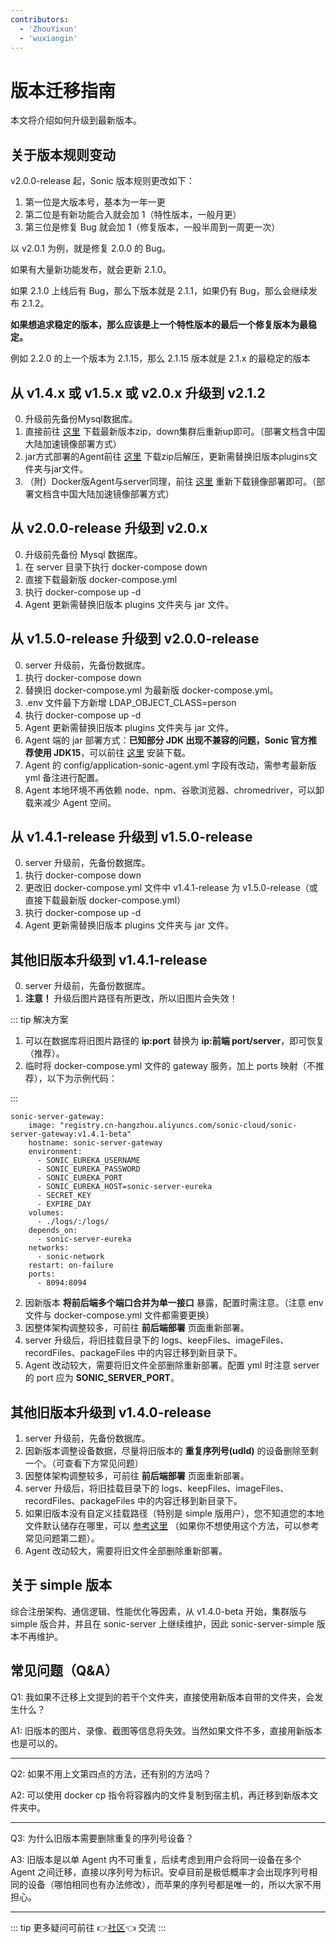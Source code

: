 ```yaml
---
contributors:
  - 'ZhouYixun'
  - 'wuxiangin'
---
```


# 版本迁移指南

本文将介绍如何升级到最新版本。

## 关于版本规则变动

v2.0.0-release 起，Sonic 版本规则更改如下：

1. 第一位是大版本号，基本为一年一更
2. 第二位是有新功能合入就会加 1（特性版本，一般月更）
3. 第三位是修复 Bug 就会加 1（修复版本，一般半周到一周更一次）

以 v2.0.1 为例，就是修复 2.0.0 的 Bug。

如果有大量新功能发布，就会更新 2.1.0。

如果 2.1.0 上线后有 Bug，那么下版本就是 2.1.1，如果仍有 Bug，那么会继续发布 2.1.2。

**如果想追求稳定的版本，那么应该是上一个特性版本的最后一个修复版本为最稳定。**

例如 2.2.0 的上一个版本为 2.1.15，那么 2.1.15 版本就是 2.1.x 的最稳定的版本

## 从 v1.4.x 或 v1.5.x 或 v2.0.x 升级到 v2.1.2
0. 升级前先备份Mysql数据库。
1. 直接前往 <a href="https://sonic-cloud.cn/deploy/back-end-deploy.html" target="_blank">这里</a> 下载最新版本zip，down集群后重新up即可。（部署文档含中国大陆加速镜像部署方式）
2. jar方式部署的Agent前往 <a href="https://sonic-cloud.cn/deploy/agent-deploy.html" target="_blank">这里</a> 下载zip后解压，更新需替换旧版本plugins文件夹与jar文件。
3. （附）Docker版Agent与server同理，前往 <a href="https://sonic-cloud.cn/deploy/agent-deploy.html" target="_blank">这里</a> 重新下载镜像部署即可。（部署文档含中国大陆加速镜像部署方式）

## 从 v2.0.0-release 升级到 v2.0.x

0. 升级前先备份 Mysql 数据库。
1. 在 server 目录下执行 docker-compose down
2. 直接下载最新版 docker-compose.yml
3. 执行 docker-compose up -d
4. Agent 更新需替换旧版本 plugins 文件夹与 jar 文件。

## 从 v1.5.0-release 升级到 v2.0.0-release

0. server 升级前，先备份数据库。
1. 执行 docker-compose down
2. 替换旧 docker-compose.yml 为最新版 docker-compose.yml。
3. .env 文件最下方新增 LDAP_OBJECT_CLASS=person
4. 执行 docker-compose up -d
5. Agent 更新需替换旧版本 plugins 文件夹与 jar 文件。
6. Agent 端的 jar 部署方式：**已知部分 JDK 出现不兼容的问题，Sonic 官方推荐使用 JDK15**，可以前往 [这里](https://docs.aws.amazon.com/corretto/latest/corretto-15-ug/downloads-list.html) 安装下载。
7. Agent 的 config/application-sonic-agent.yml 字段有改动，需参考最新版 yml 备注进行配置。
8. Agent 本地环境不再依赖 node、npm、谷歌浏览器、chromedriver，可以卸载来减少 Agent 空间。

## 从 v1.4.1-release 升级到 v1.5.0-release

0. server 升级前，先备份数据库。
1. 执行 docker-compose down
2. 更改旧 docker-compose.yml 文件中 v1.4.1-release 为 v1.5.0-release（或直接下载最新版 docker-compose.yml）
3. 执行 docker-compose up -d
4. Agent 更新需替换旧版本 plugins 文件夹与 jar 文件。

## 其他旧版本升级到 v1.4.1-release

0. server 升级前，先备份数据库。
1. **注意！** 升级后图片路径有所更改，所以旧图片会失效！

::: tip 解决方案

1. 可以在数据库将旧图片路径的 **ip:port** 替换为 **ip:前端 port/server**，即可恢复（推荐）。
2. 临时将 docker-compose.yml 文件的 gateway 服务，加上 ports 映射（不推荐），以下为示例代码：

:::

```
sonic-server-gateway:
    image: "registry.cn-hangzhou.aliyuncs.com/sonic-cloud/sonic-server-gateway:v1.4.1-beta"
    hostname: sonic-server-gateway
    environment:
      - SONIC_EUREKA_USERNAME
      - SONIC_EUREKA_PASSWORD
      - SONIC_EUREKA_PORT
      - SONIC_EUREKA_HOST=sonic-server-eureka
      - SECRET_KEY
      - EXPIRE_DAY
    volumes:
      - ./logs/:/logs/
    depends_on:
      - sonic-server-eureka
    networks:
      - sonic-network
    restart: on-failure
    ports:
      - 8094:8094
```

2. 因新版本 **将前后端多个端口合并为单一接口** 暴露，配置时需注意。（注意 env 文件与 docker-compose.yml 文件都需要更换）
3. 因整体架构调整较多，可前往 **前后端部署** 页面重新部署。
4. server 升级后，将旧挂载目录下的 logs、keepFiles、imageFiles、recordFiles、packageFiles 中的内容迁移到新目录下。
5. Agent 改动较大，需要将旧文件全部删除重新部署。配置 yml 时注意 server 的 port 应为 **SONIC_SERVER_PORT**。

## 其他旧版本升级到 v1.4.0-release

1. server 升级前，先备份数据库。
2. 因新版本调整设备数据，尽量将旧版本的 **重复序列号(udId)** 的设备删除至剩一个。（可查看下方常见问题）
3. 因整体架构调整较多，可前往 **前后端部署** 页面重新部署。
4. server 升级后，将旧挂载目录下的 logs、keepFiles、imageFiles、recordFiles、packageFiles 中的内容迁移到新目录下。
5. 如果旧版本没有自定义挂载路径（特别是 simple 版用户），您不知道您的本地文件默认储存在哪里，可以 [参考这里](https://blog.csdn.net/wu_qing_song/article/details/113253437) （如果你不想使用这个方法，可以参考常见问题第二题）。
6. Agent 改动较大，需要将旧文件全部删除重新部署。

## 关于 simple 版本

综合注册架构、通信逻辑、性能优化等因素，从 v1.4.0-beta 开始，集群版与 simple 版合并，并且在 sonic-server 上继续维护，因此 sonic-server-simple 版本不再维护。

## 常见问题（Q&A）

Q1: 我如果不迁移上文提到的若干个文件夹，直接使用新版本自带的文件夹，会发生什么？

A1: 旧版本的图片、录像、截图等信息将失效。当然如果文件不多，直接用新版本也是可以的。

---

Q2: 如果不用上文第四点的方法，还有别的方法吗？

A2: 可以使用 docker cp 指令将容器内的文件复制到宿主机，再迁移到新版本文件夹中。

---

Q3: 为什么旧版本需要删除重复的序列号设备？

A3: 旧版本是以单 Agent 内不可重复，后续考虑到用户会将同一设备在多个 Agent 之间迁移，直接以序列号为标识。安卓目前是极低概率才会出现序列号相同的设备（哪怕相同也有办法修改），而苹果的序列号都是唯一的，所以大家不用担心。

---

::: tip
更多疑问可前往 👉[社区](https://sonic-cloud.wiki)👈 交流
:::
